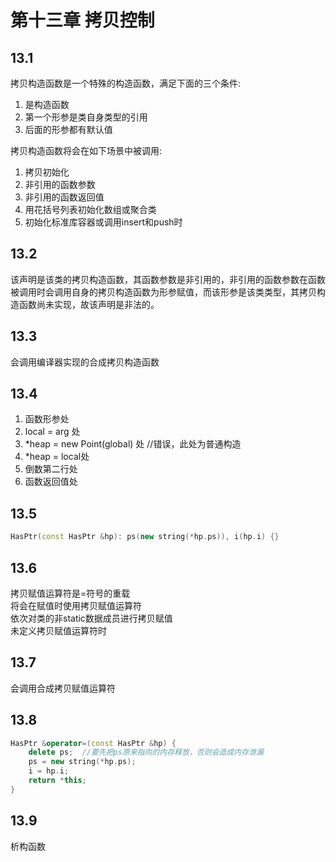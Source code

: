 # 第十三章 拷贝控制

## 13.1
拷贝构造函数是一个特殊的构造函数，满足下面的三个条件:  
1. 是构造函数  
2. 第一个形参是类自身类型的引用  
3. 后面的形参都有默认值  

拷贝构造函数将会在如下场景中被调用:  
1. 拷贝初始化  
2. 非引用的函数参数  
3. 非引用的函数返回值  
4. 用花括号列表初始化数组或聚合类  
5. 初始化标准库容器或调用insert和push时  

## 13.2
该声明是该类的拷贝构造函数，其函数参数是非引用的，非引用的函数参数在函数被调用时会调用自身的拷贝构造函数为形参赋值，而该形参是该类类型，其拷贝构造函数尚未实现，故该声明是非法的。

## 13.3
会调用编译器实现的合成拷贝构造函数

## 13.4
1. 函数形参处  
2. local = arg 处  
3. *heap = new Point(global) 处  //错误，此处为普通构造
4. *heap = local处  
5. 倒数第二行处  
6. 函数返回值处  

## 13.5
```c++
HasPtr(const HasPtr &hp): ps(new string(*hp.ps)), i(hp.i) {}
```

## 13.6
拷贝赋值运算符是=符号的重载  
将会在赋值时使用拷贝赋值运算符  
依次对类的非static数据成员进行拷贝赋值  
未定义拷贝赋值运算符时  

## 13.7
会调用合成拷贝赋值运算符

## 13.8
```c++
HasPtr &operator=(const HasPtr &hp) {
    delete ps;  //要先把ps原来指向的内存释放，否则会造成内存泄漏
    ps = new string(*hp.ps);
    i = hp.i;
    return *this;
}
```
## 13.9
析构函数